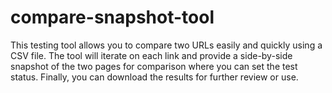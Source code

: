 # compare-snapshot-tool
This testing tool allows you to compare two URLs easily and quickly using a CSV file. The tool will iterate on each link and provide a side-by-side snapshot of the two pages for comparison where you can set the test status. Finally, you can download the results for further review or use.
